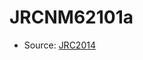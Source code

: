 <a name="material" />

# JRCNM62101a
<script type="application/ld+json">
  {
    "@context": "https://schema.org/",
    "@type": "ChemicalSubstance",
    "http://purl.org/dc/terms/conformsTo":
      {
        "@type": "CreativeWork",
        "@id": "https://bioschemas.org/profiles/ChemicalSubstance/0.4-RELEASE/"
      },
    "@id": "https://egonw.github.io/nanowiki/nanowiki380.html#material",
    "name": "JRCNM62101a",
    "sameAs": "http://127.0.0.1/mediawiki/index.php/Special:URIResolver/JRCNM62101a"
  }
</script>


* Source: [JRC2014](JRC2014.md)
